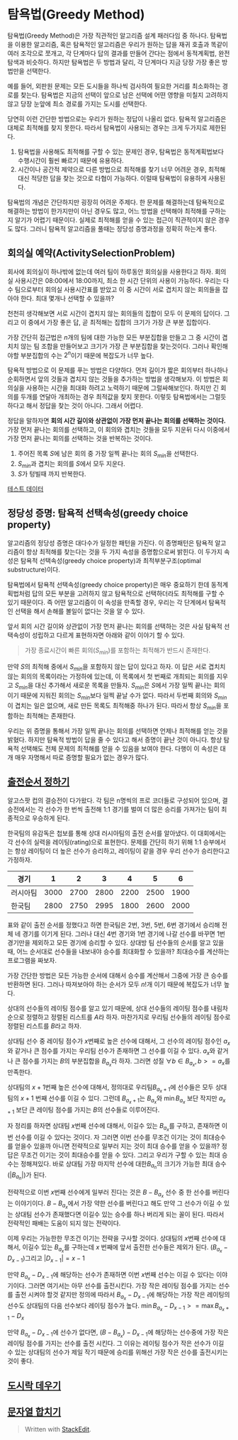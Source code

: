 # 탐욕법(Greedy Method)

탐욕법(Greedy Method)은 가장 직관적인 알고리즘 설계 패러다임 중 하나다. 탐욕법을 이용한 알고리즘, 혹은 탐욕적인 알고리즘은 우리가 원하는 답을 재귀 호출과 똑같이 여러 조각으로 쪼개고, 각 단계마다 답의 결과를 만들어 간다는 점에서 동적계획법, 완전탐색과 비슷하다. 하지만 탐욕법은 두 방법과 달리, 각 단계마다 지금 당장 가장 좋은 방법만을 선택한다. 

예를 들어, 외판원 문제는 모든 도시들을 하나씩 검사하여 필요한 거리를 최소화하는 경로를 찾는다. 탐욕법은 지금의 선택이 앞으로 남은 선택에 어떤 영향을 미칠지 고려하지 않고 당장 눈앞에 최소 경로를 가지는 도시를 선택한다. 

당연히 이런 간단한 방법으로는 우리가 원하는 정답이 나올리 없다. 탐욕적 알고리즘은 대체로 최적해를 찾지 못한다. 따라서 탐욕법이 사용되는 경우는 크게 두가지로 제한된다. 

1. 탐욕법을 사용해도 최적해를 구할 수 있는 문제인 경우, 탐욕법은 동적계획법보다 수행시간이 훨씬 빠르기 때문에 유용하다.
2. 시간이나 공간적 제약으로 다른 방법으로 최적해를 찾기 너무 어려운 경우, 최적해 대신 적당한 답을 찾는 것으로 타협이 가능하다. 이럴때 탐욕법이 유용하게 사용된다.

탐욕법의 개념은 간단하지만 굉장히 어려운 주제다. 한 문제를 해결하는데 탐욕적으로 해결하는 방법이 한가지만이 아닌 경우도 많고, 어느 방법을 선택해야 최적해를 구하는지 알기가 어렵기 때문이다. 실제로 최적해를 얻을 수 있는 접근이 직관적이지 않은 경우도 많다. 그러니 탐욕적 알고리즘을 풀때는 정당성 증명과정을 정확히 하는게 좋다. 


## 회의실 예약(ActivitySelectionProblem)

회사에 회의실이 하나밖에 없는데 여러 팀이 하루동안 회의실을 사용한다고 하자. 회의실 사용시간은 08:00에서 18:00까지, 최소 한 시간 단위의 사용이 가능하다. 우리는 다수 팀으로부터 회의실 사용시간표를 받았고 이 중 시간이 서로 겹치지 않는 회의들을 잡아야 한다. 최대 몇개나 선택할 수 있을까?

천천히 생각해보면 서로 시간이 겹치지 않는 회의들의 집합이 모두 이 문제의 답이다. 그리고 이 중에서 가장 좋은 답, 곧 최적해는 집합의 크기가 가장 큰 부분 집합이다.  

가장 간단히 접근법은 $n$개의 팀에 대한 가능한 모든 부분집합을 만들고 그 중 시간이 겹치치 않는 팀 조합을 만들어보고 크기가 가장 큰 부분집합을 찾는것이다. 그러나 확인해야할 부분집합의 수는 $2^n$이기 때문에 복잡도가 너무 높다. 

탐욕적 방법으로 이 문제를 푸는 방법은 다양하다. 먼저 길이가 짧은 회의부터 하나하나 순회하면서 앞의 것들과 겹치지 않는 것들을 추가하는 방법을 생각해보자. 이 방법은 회의실을 사용하는 시간을 최대화 하려고 노력하기 때문에 그럴싸해보인다. 하지만 긴 회의를 두개를 연달아 개최하는 경우 최적값을 찾지 못한다. 이렇듯 탐욕법에서는 그럴듯하다고 해서 정답을 찾는 것이 아니다. 그래서 어렵다. 

정답을 말하자면 **회의 시간 길이와 상관없이 가장 먼저 끝나는 회의를 선택하는 것이다.** 가장 먼저 끝나는 회의를 선택하고, 이 회의와 겹치는 것들을 모두 지운뒤 다시 이중에서 가장 먼저 끝나는 회의를 선택하는 것을 반복하는 것이다. 

1. 주어진 목록 $S$에 남은 회의 중 가장 일찍 끝나는 회의 $S_{min}$을 선택한다.
2. $S_{min}$과 겹치는 회의를 $S$에서 모두 지운다.
3. $S$가 텅빌때 까지 반복한다. 

[테스트 데이터](https://ratsgo.github.io/data%20structure&algorithm/2017/11/22/greedy/)


## 정당성 증명: 탐욕적 선택속성(greedy choice property)

알고리즘의 정당성 증명은 대다수가 일정한 패턴을 가진다. 이 증명패턴은 탐욕적 알고리즘이 항상 최적해를 찾는다는 것을 두 가지 속성을 증명함으로써 밝힌다. 이 두가지 속성은 탐욕적 선택속성(greedy choice property)과 최적부분구조(optimal substructure)이다.

탐욕법에서 탐욕적 선택속성(greedy choice property)은 매우 중요하기 한데 동적계획법처럼 답의 모든 부분을 고려하지 않고 탐욕적으로 선택하더라도 최적해를 구할 수 있기 때문이다. 즉 어떤 알고리즘이 이 속성을 만족할 경우, 우리는 각 단계에서 탐욕적인 선택을 해서 손해를 볼일이 없다는 것을 알 수 있다. 

앞서 회의 시간 길이와 상관없이 가장 먼저 끝나는 회의를 선택하는 것은 사실 탐욕적 선택속성이 성립하고 다르게 표현하자면 아래와 같이 이야기 할 수 있다. 

> 가장 종료시간이 빠른 회의($S_{min}$)를 포함하는 최적해가 반드시 존재한다. 

만약 $S$의 최적해 중에서 $S_{min}$을 포함하지 않는 답이 있다고 하자. 이 답은 서로 겹치치 않는 회의의 목록이라는 가정하에 있는데, 이 목록에서 첫 번째로 개최되는 회의를 지우고 $S_{min}$을 대신 추가해서 새로운 목록을 만들자. $S_{min}$은 $S$에서 가장 일찍 끝나는 회의이기 때문에 지워진 회의는 $S_{min}$보다 일찍 끝날 수가 없다. 따라서 두번째 회의와 $S_{min}$이 겹치는 일은 없으며, 새로 만든 목록도 최적해중 하나가 된다. 따라서 항상 $S_{min}$을 포함하는 최적해는 존재한다. 

우리는 위 증명을 통해서 가장 일찍 끝나는 회의를 선택하면 언제나 최적해를 얻는 것을 밝혔다. 하지만 탐욕적 방법이 답을 줄 수 있다고 해서 증명이 끝난 것이 아니다. 항상 탐욕적 선택해도 전체 문제의 최적해를 얻을 수 있음을 보여야 한다. 다행이 이 속성은 대개 매우 자명해서 따로 증명할 필요가 없는 경우가 많다.

## [출전순서 정하기](https://algospot.com/judge/problem/read/MATCHORDER)

알고스팟 컵의 결승전이 다가왔다. 각 팀은 n명씩의 프로 코더들로 구성되어 있으며, 결승전에서는 각 선수가 한 번씩 출전해 1:1 경기를 벌여 더 많은 승리를 가져가는 팀이 최종적으로 우승하게 된다. 

한국팀의 유감독은 첩보를 통해 상대 러시아팀의 출전 순서를 알아냈다. 이 대회에서는 각 선수의 실력을 레이팅(rating)으로 표현한다. 문제를 간단히 하기 위해 1:1 승부에서는 항상 레이팅이 더 높은 선수가 승리하고, 레이팅이 같을 경우 우리 선수가 승리한다고 가정하자.

|경기|1|2|3|4|5|6|
|--|--|--|--|--|--|--|
|러시아팀|3000|2700|2800|2200|2500|1900|
|한국팀|2800|2750|2995|1800|2600|2000|

표와 같이 출전 순서를 정했다고 하면 한국팀은 2번, 3번, 5번, 6번 경기에서 승리해 전체 네 경기를 이기게 된다. 그러나 대신 4번 경기와 1번 경기에 나갈 선수를 바꾸면 1번 경기만을 제외하고 모든 경기에 승리할 수 있다. 상대방 팀 선수들의 순서를 알고 있을 때, 어느 순서대로 선수들을 내보내야 승수를 최대화할 수 있을까? 최대승수를 계산하는 프로그램을 짜보자.

가장 간단한 방법은 모든 가능한 순서에 대해서 승수를 계산해서 그중에 가장 큰 승수를 반환하면 된다. 그러나 따져보아야 하는 순서가 모두 $n!$개 이기 때문에 복잡도가 너무 높다. 

상대의 선수들의 레이팅 점수를 알고 있기 때문에, 상대 선수들의 레이팅 점수를 내림차순으로 정렬하고 정렬된 리스트를 $A$라 하자. 마찬가지로 우리팀 선수들의 레이팅 점수로 정렬된 리스트를 $B$라고 하자.

상대팀 선수 중 레이팅 점수가 $x$번째로 높은 선수에 대해서, 그 선수의 레이팅 점수인 $a_x$와 같거나 큰 점수를 가지는 우리팀 선수가 존재하면 그 선수를 이길 수 있다. $a_x$와 같거나 큰 점수를 가지는 $B$의 부분집합을 $B_{a_x}$라 하자. 그러면 성질 $\forall b \in B_{a_x}, b >= a_x$를 만족한다. 

상대팀의 $x+1$번째 높은 선수에 대해서, 정의대로 우리팀$B_{a_x+1}$에 선수들은 모두 상대팀의 $x+1$ 번째 선수를 이길 수 있다. 그런데 $B_{a_x+1}$는 $B_{a_x}$와 $\min B_{a_x}$ 보단 작지만  $a_{x+1}$ 보단 큰 레이팅 점수를 가지는 $B$의 선수들로 이루어진다.

자 정리를 하자면 상대팀 $x$번째 선수에 대해서, 이길수 있는 $B_{a_x}$를 구하고, 존재하면 이번 선수를 이길 수 있다는 것이다. 
자 그러면 이번 선수를 무조건 이기는 것이 최대승수를 얻을수 있을까 아니면 전략적으로 일부러 지는 것이 최대 승수를 얻을 수 있을까? 
정답은 무조건 이기는 것이 최대승수를 얻을 수 있다. 그리고 우리가 구할 수 있는 최대 승수는 정해져있다. 바로 상대팀 가장 마지막 선수에 대한$B_{a_n}$의 크기가 가능한 최대 승수($|B_{a_n}|$)가 된다. 

전략적으로 이번 $x$번째 선수에게 일부러 진다는 것은 $B-B_{a_x}$ 선수 중 한 선수를 버린다는 이야기이다. $B-B_{a_x}$에서 가장 약한 선수를 버린다고 해도 만약 그 선수가 이길 수 있는 상대팀 선수가 존재했다면 이길수 있는 승수를 하나 버리게 되는 꼴이 된다. 따라서 전략적인 패배는 도움이 되지 않는 전략이다. 

이제 우리는 가능한한 무조건 이기는 전략을 구사할 것이다. 
상대팀의 $x$번째 선수에 대해서, 이길수 있는 $B_{a_x}$를 구하는데 $x$ 번째에 앞서 출전한 선수들은 제외가 된다. ($B_{a_x}-D_{x-1}$)그리고 $|D_{x-1}| = x-1$ 

만약 $B_{a_x}-D_{x-1}$에 해당하는 선수가 존재하면 이번 $x$번째 선수는 이길 수 있다는 이야기이다. 그러면 여기서는 아무 선수를 출전시킨다. 가장 작은 레이팅 점수를 가지는 선수를 출전 시켜야 할것 같지만 정의에 따라서 $B_{a_x}-D_{x-1}$에 해당하는 가장 작은 레이팅의 선수도 상대팀의 다음 선수보다 레이팅 점수가 높다. $\min B_{a_x}-D_{x-1} >= \max B_{a_x+1}-D_{x}$

만약 $B_{a_x}-D_{x-1}$에 선수가 없다면, $(B-B_{a_x})-D_{x-1}$에 해당하는 선수중에 가장 작은레이팅 점수를 가지는 선수를 출전 시킨다. 그 이유는 레이팅 점수가 작은 선수가 이길 수 있는 상대팀의 선수가 제일 작기 때문에 승리를 위해선 가장 작은 선수를 출전시키는 것이 좋다. 



## [도시락 데우기](https://algospot.com/judge/problem/read/LUNCHBOX)

## [문자열 합치기](https://algospot.com/judge/problem/read/STRJOIN)







> Written with [StackEdit](https://stackedit.io/).
<!--stackedit_data:
eyJoaXN0b3J5IjpbLTU1NDU1NjkxMywtNTU5NzExOTAwLDc2MD
g3MTkzLC0xMTEzOTM4NTU4LC02ODcxNzI3MTcsLTE4NTg2NTE0
NTAsMTM3MTIyMDk0MCwyMDg5NTM2ODcyLC0xODc4OTk2Mzc3LC
0xNzg2MjIyMzIsLTk2MjQ0NjQ0OSwtMTIwOTI3NTcwOSwtOTg4
MjE4NDA1LC0xMDgyNTE4NDY0LDE0MDA5MTA3NjksMTk5OTQ3OD
E3MCwtMTY3MjQ5MjQ3NSw5MDU1NTgwNjUsODgzMjQxNjc1LDk5
NzYzMDUwNV19
-->